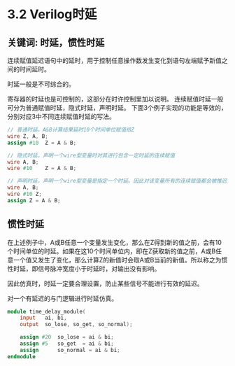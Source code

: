 # 3.2 Verilog时延
## 关键词: 时延，惯性时延
连续赋值延迟语句中的延时，用于控制任意操作数发生变化到语句左端赋予新值之间的时间延时。

时延一般是不可综合的。

寄存器的时延也是可控制的，这部分在时许控制里加以说明。
连续赋值时延一般可分为普通赋值时延，隐式时延，声明时延。
下面3个例子实现的功能是等效的，分别对应3中不同连续赋值时延的写法。

```verilog
// 普通时延，A&B计算结果延时10个时间单位赋值给Z
wire Z, A, B;
assign #10  Z = A & B;
```

```verilog
// 隐式时延，声明一个wire型变量时对其进行包含一定时延的连续赋值
wire A, B;
wire #10    Z = A & B;
```

```verilog
// 声明时延，声明一个wire型变量是指定一个时延。因此对该变量所有的连续赋值都会被推迟到指定的时间，除非门级建模中，一般不推荐使用此类方法建模
wire A, B;
wire #10 Z;
assign Z = A & B;
```

## 惯性时延
在上述例子中，A或B任意一个变量发生变化，那么在Z得到新的值之前，会有10个时间单位的时延。如果在这10个时间单位内，即在Z获取新的值之前，A或B任意一个值又发生了变化，那么计算Z的新值时会取A或B当前的新值。所以称之为惯性时延，即信号脉冲宽度小于时延时，对输出没有影响。

因此仿真时，时延一定要合理设置，防止某些信号不能进行有效的延迟。

对一个有延迟的与门逻辑进行时延仿真。

```verilog
module time_delay_module(
    input   ai, bi,
    output  so_lose, so_get, so_normal);

    assign #20  so_lose = ai & bi;
    assign #5   so_get  = ai & bi;
    assign      so_normal = ai & bi;
endmodule
```